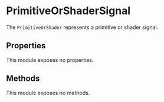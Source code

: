 # PrimitiveOrShaderSignal

The `PrimitiveOrShader` represents a primitive or shader signal.

## Properties

This module exposes no properties.

## Methods

This module exposes no methods.

